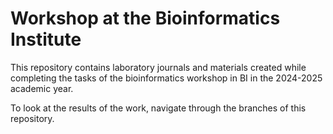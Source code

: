 # Workshop at the Bioinformatics Institute

This repository contains laboratory journals and materials created while completing the tasks of the bioinformatics workshop in BI in the 2024-2025 academic year.

To look at the results of the work, navigate through the branches of this repository. 
